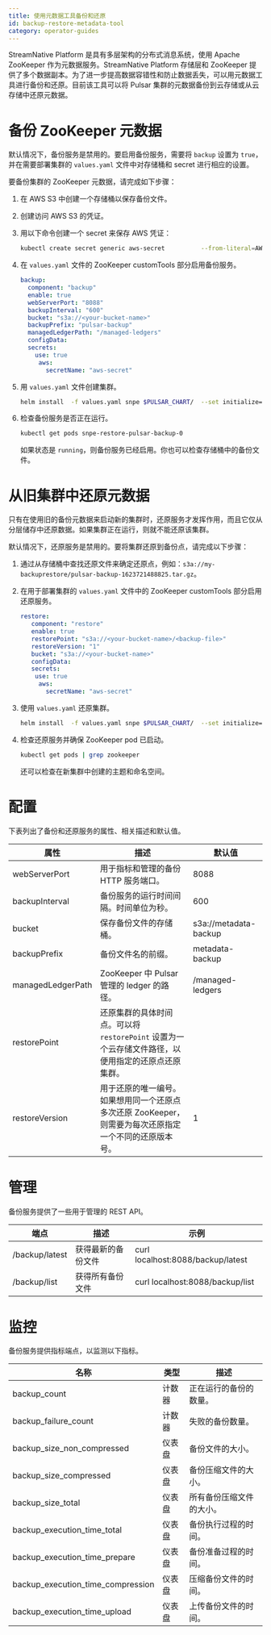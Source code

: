 ```yaml
---
title: 使用元数据工具备份和还原
id: backup-restore-metadata-tool
category: operator-guides
---
```


StreamNative Platform 是具有多层架构的分布式消息系统，使用 Apache ZooKeeper 作为元数据服务。StreamNative Platform 存储层和 ZooKeeper 提供了多个数据副本。为了进一步提高数据容错性和防止数据丢失，可以用元数据工具进行备份和还原。目前该工具可以将 Pulsar 集群的元数据备份到云存储或从云存储中还原元数据。

# 备份 ZooKeeper 元数据

默认情况下，备份服务是禁用的。要启用备份服务，需要将 `backup` 设置为 `true`，并在需要部署集群的 `values.yaml` 文件中对存储桶和 secret 进行相应的设置。

要备份集群的 ZooKeeper 元数据，请完成如下步骤：

1. 在 AWS S3 中创建一个存储桶以保存备份文件。
2. 创建访问 AWS S3 的凭证。
3. 用以下命令创建一个 secret 来保存 AWS 凭证：

	```bash
	kubectl create secret generic aws-secret          --from-literal=AWS_ACCESS_KEY_ID=<YOUR_ACCESS_KEY_ID>    --from-literal=AWS_SECRET_ACCESS_KEY=<YOUR_AWS_SECRET_ACCESS_KEY>
	```

4. 在 `values.yaml` 文件的 ZooKeeper customTools 部分启用备份服务。

	```yaml
 	backup:
   	  component: "backup"
      enable: true
   	  webServerPort: "8088"
	  backupInterval: "600"
      bucket: "s3a://<your-bucket-name>"
      backupPrefix: "pulsar-backup"
      managedLedgerPath: "/managed-ledgers"
      configData:
      secrets:
       	use: true
         aws:
           secretName: "aws-secret"
	```

5. 用 `values.yaml` 文件创建集群。

	```bash
	helm install  -f values.yaml snpe $PULSAR_CHART/  --set initialize=true --set namespace=snpe
	```

6. 检查备份服务是否正在运行。 

	```bash
	kubectl get pods snpe-restore-pulsar-backup-0
	```

	如果状态是 `running`，则备份服务已经启用。你也可以检查存储桶中的备份文件。

# 从旧集群中还原元数据

只有在使用旧的备份元数据来启动新的集群时，还原服务才发挥作用，而且它仅从分层储存中还原数据。如果集群正在运行，则就不能还原该集群。

默认情况下，还原服务是禁用的。要将集群还原到备份点，请完成以下步骤：

1. 通过从存储桶中查找还原文件来确定还原点，例如：`s3a://my-backuprestore/pulsar-backup-1623721488825.tar.gz`。

2. 在用于部署集群的 `values.yaml` 文件中的 ZooKeeper customTools 部分启用还原服务。

	```yaml
 	restore:
  	   component: "restore"
  	   enable: true
  	   restorePoint: "s3a://<your-bucket-name>/<backup-file>"
   	   restoreVersion: "1"
   	   bucket: "s3a://<your-bucket-name>"
       configData:
       secrets:
       	use: true
         aws:
           secretName: "aws-secret"
	```

3. 使用  `values.yaml`  还原集群。

	```bash
	helm install  -f values.yaml snpe $PULSAR_CHART/  --set initialize=true --set namespace=snpe
	```

4. 检查还原服务并确保 ZooKeeper pod 已启动。

	```bash
	kubectl get pods | grep zookeeper
	```
	还可以检查在新集群中创建的主题和命名空间。

# 配置

下表列出了备份和还原服务的属性、相关描述和默认值。

| 属性 | 描述 | 默认值|
| -------- | ----------- | ------------- |
| webServerPort | 用于指标和管理的备份 HTTP 服务端口。| 8088 |
| backupInterval | 备份服务的运行时间间隔。时间单位为秒。| 600 |
| bucket | 保存备份文件的存储桶。| s3a://metadata-backup |
| backupPrefix | 备份文件名的前缀。| metadata-backup |
| managedLedgerPath | ZooKeeper 中 Pulsar 管理的 ledger 的路径。| /managed-ledgers |
| restorePoint | 还原集群的具体时间点。可以将 `restorePoint` 设置为一个云存储文件路径，以便用指定的还原点还原集群。| |
| restoreVersion | 用于还原的唯一编号。如果想用同一个还原点多次还原 ZooKeeper，则需要为每次还原指定一个不同的还原版本号。| 1 |

# 管理

备份服务提供了一些用于管理的 REST API。

| 端点 | 描述 | 示例 |
| -------- | ----------- | ------- |
| /backup/latest | 获得最新的备份文件 | curl localhost:8088/backup/latest |
| /backup/list | 获得所有备份文件 | curl localhost:8088/backup/list |

# 监控

备份服务提供指标端点，以监测以下指标。 

| 名称 | 类型 | 描述 |
| ---- | ---- | ----------- |
| backup_count | 计数器 | 正在运行的备份的数量。   |
| backup_failure_count | 计数器 | 失败的备份数量。|
| backup_size_non_compressed | 仪表盘 | 备份文件的大小。|
| backup_size_compressed | 仪表盘 | 备份压缩文件的大小。|
| backup_size_total | 仪表盘 | 所有备份压缩文件的大小。|
| backup_execution_time_total | 仪表盘 | 备份执行过程的时间。|
| backup_execution_time_prepare | 仪表盘 | 备份准备过程的时间。|
| backup_execution_time_compression | 仪表盘 | 压缩备份文件的时间。|
| backup_execution_time_upload | 仪表盘 | 上传备份文件的时间。|
